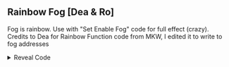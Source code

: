 ## Rainbow Fog [Dea & Ro]

Fog is rainbow. Use with "Set Enable Fog" code for full effect (crazy). Credits to Dea for Rainbow Function code from MKW, I edited it to write to fog addresses

<details>
<summary>Reveal Code</summary>

```powerpc
C0000000 00000020
9421FFAC BDC10008
3DE08071 8A8F9BDB
8A0F9BDF 8A2F9BE3
3DE08000 8ACF1860
8A6F1864 3AD60001
2C16FFFF 418000A8
2C130000 4082000C
3A8000FF 3A600001
2C130001 40820014
3A100003 2C1000FF
40820008 3A600002
2C130002 40820014
3A94FFFD 2C140000
40820008 3A600003
2C130003 40820014
3A310003 2C1100FF
40820008 3A600004
2C130004 40820014
3A10FFFD 2C100000
40820008 3A600005
2C130005 40820014
3A940003 2C1400FF
40820008 3A600006
2C130006 40820014
3A31FFFD 2C110000
40820008 3A600001
3AC00000 3DE08071
9A8F9BDB 9A0F9BDF
9A2F9BE3 3DE08000
9ACF1860 9A6F1864
B9C10008 38210054
4E800020 00000000
```
</details>